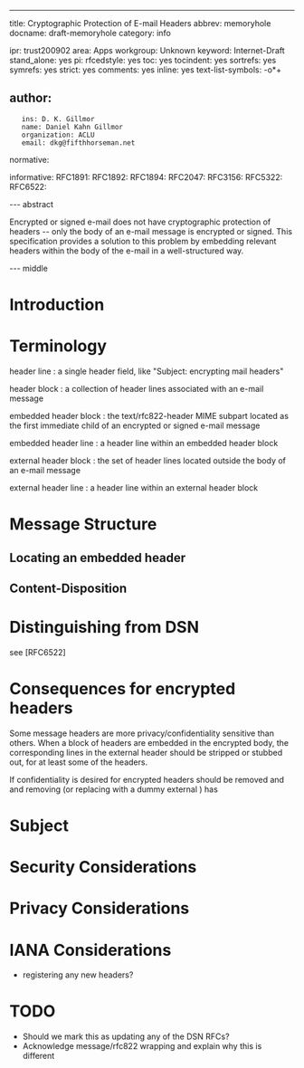 --- 
title: Cryptographic Protection of E-mail Headers
abbrev: memoryhole
docname: draft-memoryhole
category: info

ipr: trust200902
area: Apps
workgroup: Unknown
keyword: Internet-Draft
stand_alone: yes
pi:
  rfcedstyle: yes
  toc: yes
  tocindent: yes
  sortrefs: yes
  symrefs: yes
  strict: yes
  comments: yes
  inline: yes
  text-list-symbols: -o*+

author:
 -
       ins: D. K. Gillmor
       name: Daniel Kahn Gillmor
       organization: ACLU
       email: dkg@fifthhorseman.net

normative:
  
informative:
   RFC1891:
   RFC1892:
   RFC1894:
   RFC2047:
   RFC3156:
   RFC5322:
   RFC6522:

--- abstract

Encrypted or signed e-mail does not have cryptographic protection of
headers -- only the body of an e-mail message is encrypted or signed.
This specification provides a solution to this problem by embedding
relevant headers within the body of the e-mail in a well-structured
way.

--- middle

Introduction
============

Terminology
===========

header line
: a single header field, like "Subject: encrypting mail headers"

header block
: a collection of header lines associated with an e-mail message

embedded header block
: the text/rfc822-header MIME subpart located as the first immediate
  child of an encrypted or signed e-mail message

embedded header line
: a header line within an embedded header block

external header block
: the set of header lines located outside the body of an e-mail message

external header line
: a header line within an external header block

Message Structure
=================

## Locating an embedded header

## Content-Disposition


Distinguishing from DSN
=======================

see [RFC6522]

Consequences for encrypted headers
==================================

Some message headers are more privacy/confidentiality sensitive than
others.  When a block of headers are embedded in the encrypted body,
the corresponding lines in the external header should be stripped or
stubbed out, for at least some of the headers.

If confidentiality is desired for encrypted headers should be removed
and and removing (or replacing with a dummy external ) has

# Subject

Security Considerations
=======================

Privacy Considerations
======================

IANA Considerations
===================

 * registering any new headers?

TODO
====

 * Should we mark this as updating any of the DSN RFCs?
 * Acknowledge message/rfc822 wrapping and explain why this is different
